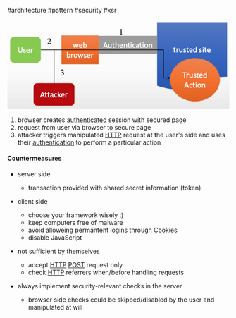 #architecture #pattern #security #xsr

![overview](/_diag/xsr-forgery.png)

1. browser creates [authenticated](/techstack/security/authentication%20&%20authorization.md) session with secured page
2. request from user via browser to secure page
3. attacker triggers manipulated [HTTP](/techstack/network/HTTP.md) request at the user's side and uses their [authentication](/techstack/security/authentication%20&%20authorization.md) to perform a particular action

#### Countermeasures
- server side
	- transaction provided with shared secret information (token)
- client side
	- choose your framework wisely :)
	- keep computers free of malware
	- avoid alloweing permantent logins through [Cookies](/techstack/network/Cookies.md)
	- disable JavaScript
- not sufficient by themselves
	- accept [HTTP](/techstack/network/HTTP.md) [POST](/POST) request only
	- check [HTTP](/techstack/network/HTTP.md) referrers when/before handling requests

- always implement security-relevant checks in the server
	- browser side checks could be skipped/disabled by the user and manipulated at will